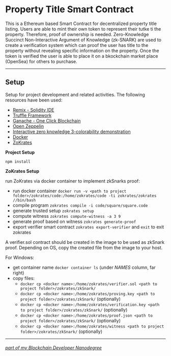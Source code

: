 # Property Title Smart Contract

This is a Ethereum based Smart Contract for decentralized property title listing. Users are able to mint their own token to represent their tutke ti the property. Therefore, proof of ownership is needed. Zero-Knowledge Succinct Non-Interactive Argument of Knowledge (zk-SNARK) are used to create a verification system which can proof the user has title to the property without revealing specific information on the property. Once the token is verified the user is able to place it on a bkockchain market place (OpenSea) for others to purchase.

---

## Setup

Setup for project development and related activities. The following resources have been used:

* [Remix - Solidity IDE](https://remix.ethereum.org/)
* [Truffle Framework](https://truffleframework.com/)
* [Ganache - One Click Blockchain](https://truffleframework.com/ganache)
* [Open Zeppelin ](https://openzeppelin.org/)
* [Interactive zero knowledge 3-colorability demonstration](http://web.mit.edu/~ezyang/Public/graph/svg.html)
* [Docker](https://docs.docker.com/install/)
* [ZoKrates](https://github.com/Zokrates/ZoKrates)

**Project Setup**

`npm install`

**ZoKrates Setup**

run ZoKrates via docker container to implement zkSnarks proof:

* run docker container `docker run -v <path to project folder>/zokrates/code:/home/zokrates/code -ti zokrates/zokrates //bin/bash`
* compile program `zokrates compile -i code/square/square.code`
* generate trusted setup `zokrates setup`
* compute witness `zokrates compute-witness -a 3 9`
* generate proof based on witness `zokrates generate-proof`
* export verifier smart contract `zokrates export-verifier` and `exit` to exit zokrates 

A verifier.sol contract should be created in the image to be used as zkSnark proof. Depending on OS, copy the created file from the image to your host.

For Windows:

* get container name `docker container ls` (under _NAMES_ column, far right)
* copy files:
    * `docker cp <docker name>:/home/zokrates/verifier.sol <path to project folder>/zokrates/zkSnark/`
    * `docker cp <docker name>:/home/zokrates/proving.key <path to project folder>/zokrates/zkSnark/` (optionally)
    * `docker cp <docker name>:/home/zokrates/verification.key <path to project folder>/zokrates/zkSnark/` (optionally)
    * `docker cp <docker name>:/home/zokrates/proof.json <path to project folder>/zokrates/zkSnark/` (optionally)
    * `docker cp <docker name>:/home/zokrates/witness <path to project folder>/zokrates/zkSnark/` (optionally)

---
###### *[part of my Blockchain Developer Nanodegree](https://www.udacity.com/course/blockchain-developer-nanodegree--nd1309)*
